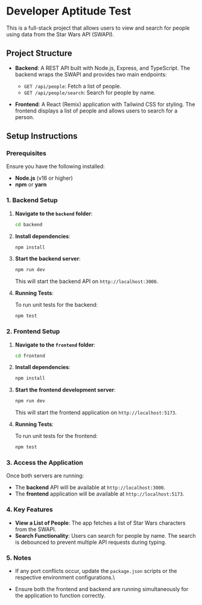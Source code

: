 # Developer Aptitude Test

This is a full-stack project that allows users to view and search for people using data from the Star Wars API (SWAPI).

## Project Structure

- **Backend**: A REST API built with Node.js, Express, and TypeScript. The backend wraps the SWAPI and provides two main endpoints:
  - `GET /api/people`: Fetch a list of people.
  - `GET /api/people/search`: Search for people by name.
  
- **Frontend**: A React (Remix) application with Tailwind CSS for styling. The frontend displays a list of people and allows users to search for a person.

## Setup Instructions

### Prerequisites

Ensure you have the following installed:
- **Node.js** (v16 or higher)
- **npm** or **yarn**

### 1. Backend Setup

1. **Navigate to the `backend` folder**:

    ```bash
    cd backend
    ```

2. **Install dependencies**:

    ```bash
    npm install
    ```

3. **Start the backend server**:

    ```bash
    npm run dev
    ```

    This will start the backend API on `http://localhost:3000`.

4. **Running Tests**:

    To run unit tests for the backend:

    ```bash
    npm test
    ```

### 2. Frontend Setup

1. **Navigate to the `frontend` folder**:

    ```bash
    cd frontend
    ```

2. **Install dependencies**:

    ```bash
    npm install
    ```

3. **Start the frontend development server**:

    ```bash
    npm run dev
    ```

    This will start the frontend application on `http://localhost:5173`.

4. **Running Tests**:

    To run unit tests for the frontend:

    ```bash
    npm test
    ```

### 3. Access the Application

Once both servers are running:
- The **backend** API will be available at `http://localhost:3000`.
- The **frontend** application will be available at `http://localhost:5173`.

### 4. Key Features

- **View a List of People**: The app fetches a list of Star Wars characters from the SWAPI.
- **Search Functionality**: Users can search for people by name. The search is debounced to prevent multiple API requests during typing.

### 5. Notes

- If any port conflicts occur, update the `package.json` scripts or the respective environment configurations.\

- Ensure both the frontend and backend are running simultaneously for the application to function correctly.
